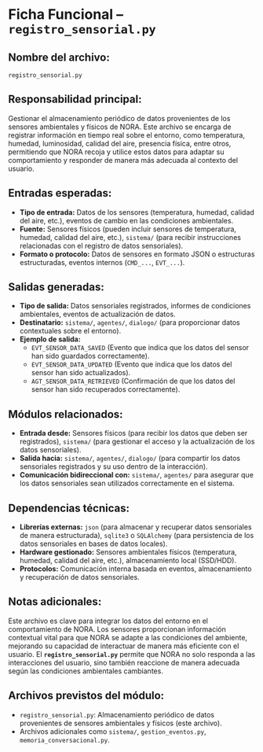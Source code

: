 # Ficha Funcional – `registro_sensorial.py`

## Nombre del archivo:
`registro_sensorial.py`

## Responsabilidad principal:
Gestionar el almacenamiento periódico de datos provenientes de los sensores ambientales y físicos de NORA. Este archivo se encarga de registrar información en tiempo real sobre el entorno, como temperatura, humedad, luminosidad, calidad del aire, presencia física, entre otros, permitiendo que NORA recoja y utilice estos datos para adaptar su comportamiento y responder de manera más adecuada al contexto del usuario.

## Entradas esperadas:
- **Tipo de entrada:** Datos de los sensores (temperatura, humedad, calidad del aire, etc.), eventos de cambio en las condiciones ambientales.
- **Fuente:** Sensores físicos (pueden incluir sensores de temperatura, humedad, calidad del aire, etc.), `sistema/` (para recibir instrucciones relacionadas con el registro de datos sensoriales).
- **Formato o protocolo:** Datos de sensores en formato JSON o estructuras estructuradas, eventos internos (`CMD_...`, `EVT_...`).

## Salidas generadas:
- **Tipo de salida:** Datos sensoriales registrados, informes de condiciones ambientales, eventos de actualización de datos.
- **Destinatario:** `sistema/`, `agentes/`, `dialogo/` (para proporcionar datos contextuales sobre el entorno).
- **Ejemplo de salida:**
  - `EVT_SENSOR_DATA_SAVED` (Evento que indica que los datos del sensor han sido guardados correctamente).
  - `EVT_SENSOR_DATA_UPDATED` (Evento que indica que los datos del sensor han sido actualizados).
  - `AGT_SENSOR_DATA_RETRIEVED` (Confirmación de que los datos del sensor han sido recuperados correctamente).

## Módulos relacionados:
- **Entrada desde:** Sensores físicos (para recibir los datos que deben ser registrados), `sistema/` (para gestionar el acceso y la actualización de los datos sensoriales).
- **Salida hacia:** `sistema/`, `agentes/`, `dialogo/` (para compartir los datos sensoriales registrados y su uso dentro de la interacción).
- **Comunicación bidireccional con:** `sistema/`, `agentes/` para asegurar que los datos sensoriales sean utilizados correctamente en el sistema.

## Dependencias técnicas:
- **Librerías externas:** `json` (para almacenar y recuperar datos sensoriales de manera estructurada), `sqlite3` o `SQLAlchemy` (para persistencia de los datos sensoriales en bases de datos locales).
- **Hardware gestionado:** Sensores ambientales físicos (temperatura, humedad, calidad del aire, etc.), almacenamiento local (SSD/HDD).
- **Protocolos:** Comunicación interna basada en eventos, almacenamiento y recuperación de datos sensoriales.

## Notas adicionales:
Este archivo es clave para integrar los datos del entorno en el comportamiento de NORA. Los sensores proporcionan información contextual vital para que NORA se adapte a las condiciones del ambiente, mejorando su capacidad de interactuar de manera más eficiente con el usuario. El **`registro_sensorial.py`** permite que NORA no solo responda a las interacciones del usuario, sino también reaccione de manera adecuada según las condiciones ambientales cambiantes.

## Archivos previstos del módulo:
- `registro_sensorial.py`: Almacenamiento periódico de datos provenientes de sensores ambientales y físicos (este archivo).
- Archivos adicionales como `sistema/`, `gestion_eventos.py`, `memoria_conversacional.py`.
